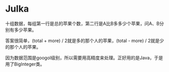 # Julka

十组数据，每组第一行是总的苹果个数，第二行是A比B多多少个苹果，问A、B分别有多少苹果。

答案很简单，(total + more) / 2就是多的那个人的苹果，(total - more) / 2就是少的那个人的苹果。

因为数据范围是googol级别，所以需要用高精度来处理。正好用的是Java，于是用了BigInteger类。
